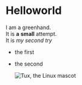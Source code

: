 # Helloworld  
I am a greenhand.  
It is **a** __small__ attempt.  
It is *my second try*  
- the first
- the second

    ![Tux, the Linux mascot](/assets/images/tux.png)  
  
